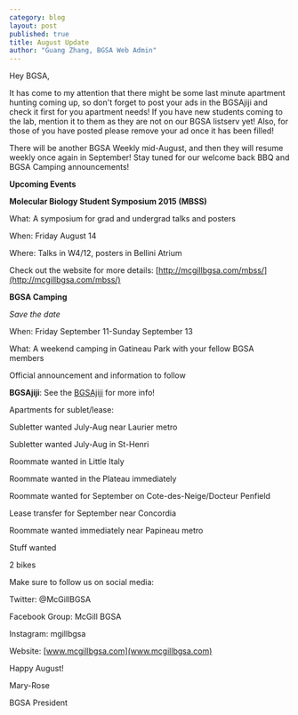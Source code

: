 ```yaml
---
category: blog
layout: post
published: true
title: August Update
author: "Guang Zhang, BGSA Web Admin"
---
```



Hey BGSA,

It has come to my attention that there might be some last minute apartment hunting coming up, so don't forget to post your ads in the BGSAjiji and check it first for you apartment needs! If you have new students coming to the lab, mention it to them as they are not on our BGSA listserv yet! Also, for those of you have posted please remove your ad once it has been filled!

There will be another BGSA Weekly mid-August, and then they will resume weekly once again in September! Stay tuned for our welcome back BBQ and BGSA Camping announcements!


**Upcoming Events**

**Molecular Biology Student Symposium 2015 (MBSS)**

What: A symposium for grad and undergrad talks and posters

When: Friday August 14

Where: Talks in W4/12, posters in Bellini Atrium

Check out the website for more details: [http://mcgillbgsa.com/mbss/](http://mcgillbgsa.com/mbss/)


**BGSA Camping**

*Save the date*

When: Friday September 11-Sunday September 13

What: A weekend camping in Gatineau Park with your fellow BGSA members

Official announcement and information to follow


**BGSAjiji**: See the [BGSAjiji](https://docs.google.com/spreadsheets/d/1s9BcBibvzUni4RXZ90X5_LQtxD_19S6mxys_-VmQ1CM/edit?pli=1#gid=0) for more info!


Apartments for sublet/lease:

Subletter wanted July-Aug near Laurier metro

Subletter wanted July-Aug in St-Henri

Roommate wanted in Little Italy

Roommate wanted in the Plateau immediately

Roommate wanted for September on Cote-des-Neige/Docteur Penfield

Lease transfer for September near Concordia

Roommate wanted immediately near Papineau metro


Stuff wanted

2 bikes



Make sure to follow us on social media:

Twitter: @McGillBGSA

Facebook Group: McGill BGSA

Instagram: mgillbgsa

Website: [www.mcgillbgsa.com](www.mcgillbgsa.com)


Happy August!  

Mary-Rose

BGSA President
